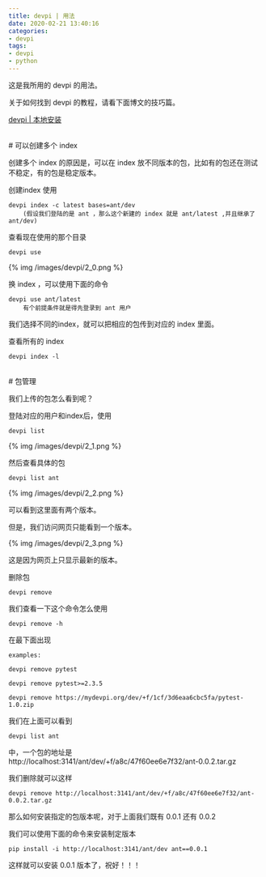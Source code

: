 ```yaml
---
title: devpi | 用法
date: 2020-02-21 13:40:16
categories:
- devpi
tags:
- devpi
- python
---
```

这是我所用的 devpi 的用法。

<!-- more -->

关于如何找到 devpi 的教程，请看下面博文的技巧篇。

[devpi | 本地安装](https://benpaodewoniu.github.io/2020/02/10/devpi0/)

<br/>
# 可以创建多个 index
<br/>

创建多个 index 的原因是，可以在 index 放不同版本的包，比如有的包还在测试不稳定，有的包是稳定版本。

创建index 使用

	devpi index -c latest bases=ant/dev
		(假设我们登陆的是 ant ，那么这个新建的 index 就是 ant/latest ,并且继承了 ant/dev)

查看现在使用的那个目录

	devpi use

{% img /images/devpi/2_0.png %}

换 index ，可以使用下面的命令

	devpi use ant/latest
		有个前提条件就是得先登录到 ant 用户

我们选择不同的index，就可以把相应的包传到对应的 index 里面。

查看所有的 index

	devpi index -l

<br/>
# 包管理
<br/>

我们上传的包怎么看到呢？

登陆对应的用户和index后，使用

	devpi list

{% img /images/devpi/2_1.png %}

然后查看具体的包

	devpi list ant

{% img /images/devpi/2_2.png %}

可以看到这里面有两个版本。

但是，我们访问网页只能看到一个版本。

{% img /images/devpi/2_3.png %}

这是因为网页上只显示最新的版本。

删除包

	devpi remove

我们查看一下这个命令怎么使用

	devpi remove -h

在最下面出现

	examples:

	devpi remove pytest

	devpi remove pytest>=2.3.5

	devpi remove https://mydevpi.org/dev/+f/1cf/3d6eaa6cbc5fa/pytest-1.0.zip

我们在上面可以看到 

	devpi list ant

中，一个包的地址是 http://localhost:3141/ant/dev/+f/a8c/47f60ee6e7f32/ant-0.0.2.tar.gz

我们删除就可以这样

	devpi remove http://localhost:3141/ant/dev/+f/a8c/47f60ee6e7f32/ant-0.0.2.tar.gz

那么如何安装指定的包版本呢，对于上面我们既有 0.0.1 还有 0.0.2

我们可以使用下面的命令来安装制定版本

	pip install -i http://localhost:3141/ant/dev ant==0.0.1

这样就可以安装 0.0.1 版本了，祝好！！！

